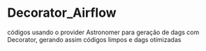 # Decorator_Airflow

códigos usando o provider Astronomer para geração de dags com Decorator,
gerando assim códigos limpos e dags otimizadas
